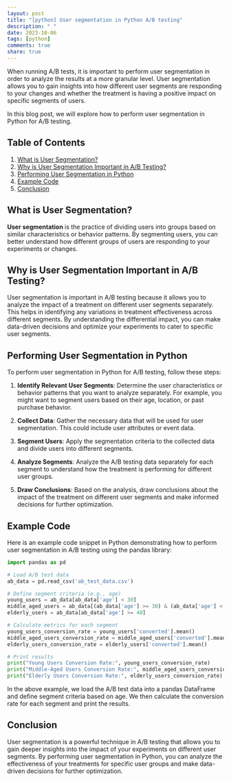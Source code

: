 ```yaml
---
layout: post
title: "[python] User segmentation in Python A/B testing"
description: " "
date: 2023-10-06
tags: [python]
comments: true
share: true
---
```


When running A/B tests, it is important to perform user segmentation in order to analyze the results at a more granular level. User segmentation allows you to gain insights into how different user segments are responding to your changes and whether the treatment is having a positive impact on specific segments of users.

In this blog post, we will explore how to perform user segmentation in Python for A/B testing.

## Table of Contents
1. [What is User Segmentation?](#what-is-user-segmentation)
2. [Why is User Segmentation Important in A/B Testing?](#why-is-user-segmentation-important-in-ab-testing)
3. [Performing User Segmentation in Python](#performing-user-segmentation-in-python)
4. [Example Code](#example-code)
5. [Conclusion](#conclusion)

## What is User Segmentation?
**User segmentation** is the practice of dividing users into groups based on similar characteristics or behavior patterns. By segmenting users, you can better understand how different groups of users are responding to your experiments or changes.

## Why is User Segmentation Important in A/B Testing?
User segmentation is important in A/B testing because it allows you to analyze the impact of a treatment on different user segments separately. This helps in identifying any variations in treatment effectiveness across different segments. By understanding the differential impact, you can make data-driven decisions and optimize your experiments to cater to specific user segments.

## Performing User Segmentation in Python
To perform user segmentation in Python for A/B testing, follow these steps:

1. **Identify Relevant User Segments**: Determine the user characteristics or behavior patterns that you want to analyze separately. For example, you might want to segment users based on their age, location, or past purchase behavior.

2. **Collect Data**: Gather the necessary data that will be used for user segmentation. This could include user attributes or event data.

3. **Segment Users**: Apply the segmentation criteria to the collected data and divide users into different segments.

4. **Analyze Segments**: Analyze the A/B testing data separately for each segment to understand how the treatment is performing for different user groups.

5. **Draw Conclusions**: Based on the analysis, draw conclusions about the impact of the treatment on different user segments and make informed decisions for further optimization.

## Example Code
Here is an example code snippet in Python demonstrating how to perform user segmentation in A/B testing using the pandas library:

```python
import pandas as pd

# Load A/B test data
ab_data = pd.read_csv('ab_test_data.csv')

# Define segment criteria (e.g., age)
young_users = ab_data[ab_data['age'] < 30]
middle_aged_users = ab_data[(ab_data['age'] >= 30) & (ab_data['age'] < 40)]
elderly_users = ab_data[ab_data['age'] >= 40]

# Calculate metrics for each segment
young_users_conversion_rate = young_users['converted'].mean()
middle_aged_users_conversion_rate = middle_aged_users['converted'].mean()
elderly_users_conversion_rate = elderly_users['converted'].mean()

# Print results
print("Young Users Conversion Rate:", young_users_conversion_rate)
print("Middle-Aged Users Conversion Rate:", middle_aged_users_conversion_rate)
print("Elderly Users Conversion Rate:", elderly_users_conversion_rate)
```

In the above example, we load the A/B test data into a pandas DataFrame and define segment criteria based on age. We then calculate the conversion rate for each segment and print the results.

## Conclusion
User segmentation is a powerful technique in A/B testing that allows you to gain deeper insights into the impact of your experiments on different user segments. By performing user segmentation in Python, you can analyze the effectiveness of your treatments for specific user groups and make data-driven decisions for further optimization.